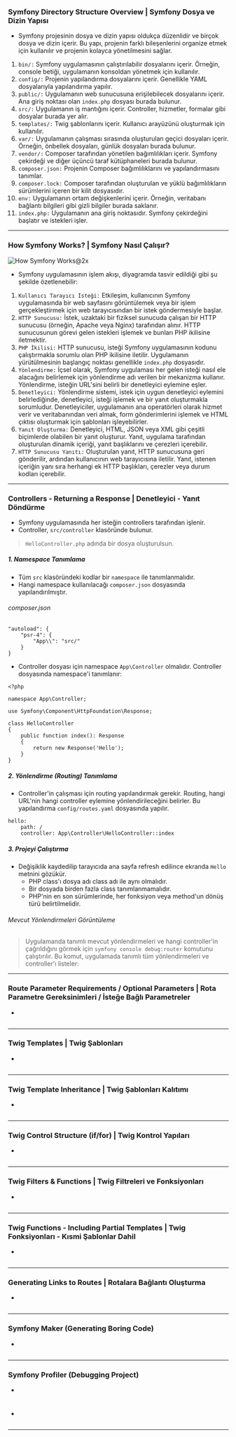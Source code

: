 ### Symfony Directory Structure Overview | Symfony Dosya ve Dizin Yapısı
+ Symfony projesinin dosya ve dizin yapısı oldukça düzenlidir ve birçok dosya ve dizin içerir. Bu yapı, projenin farklı bileşenlerini organize etmek için kullanılır ve projenin kolayca yönetilmesini sağlar.
1. `bin/:` Symfony uygulamasının çalıştırılabilir dosyalarını içerir. Örneğin, console betiği, uygulamanın konsoldan yönetmek için kullanılır.
2. `config/:` Projenin yapılandırma dosyalarını içerir. Genellikle YAML dosyalarıyla yapılandırma yapılır.
3. `public/:` Uygulamanın web sunucusuna erişilebilecek dosyalarını içerir. Ana giriş noktası olan `index.php` dosyası burada bulunur.
4. `src/:` Uygulamanın iş mantığını içerir. Controller, hizmetler, formalar gibi dosyalar burada yer alır.
5. `templates/:` Twig şablonlarını içerir. Kullanıcı arayüzünü oluşturmak için kullanılır.
6. `var/:` Uygulamanın çalışması sırasında oluşturulan geçici dosyaları içerir. Örneğin, önbellek dosyaları, günlük dosyaları burada bulunur.
7. `vendor/:` Composer tarafından yönetilen bağımlılıkları içerir. Symfony çekirdeği ve diğer üçüncü taraf kütüphaneleri burada bulunur.
8. `composer.json:` Projenin Composer bağımlılıklarını ve yapılandırmasını tanımlar.
9. `composer.lock:` Composer tarafından oluşturulan ve yüklü bağımlılıkların sürümlerini içeren bir kilit dosyasıdır.
10. `env:` Uygulamanın ortam değişkenlerini içerir. Örneğin, veritabanı bağlantı bilgileri gibi gizli bilgiler burada saklanır.
11. `index.php:` Uygulamanın ana giriş noktasıdır. Symfony çekirdeğini başlatır ve istekleri işler.

***
### How Symfony Works? | Symfony Nasıl Çalışır?
![How Symfony Works@2x](https://github.com/zehraseren/PhpNotes/assets/94180168/a9f4be4f-13e2-4daa-8622-4ab9c054fbc6)
+ Symfony uygulamasının işlem akışı, diyagramda tasvir edildiği gibi şu şekilde özetlenebilir:
1. `Kullanıcı Tarayıcı İsteği:` Etkileşim, kullanıcının Symfony uygulamasında bir web sayfasını görüntülemek veya bir işlem gerçekleştirmek için web tarayıcısından bir istek göndermesiyle başlar.
2. `HTTP Sunucusu:` İstek, uzaktaki bir fiziksel sunucuda çalışan bir HTTP sunucusu (örneğin, Apache veya Nginx) tarafından alınır. HTTP sunucusunun görevi gelen istekleri işlemek ve bunları PHP ikilisine iletmektir.
3. `PHP İkilisi:` HTTP sunucusu, isteği Symfony uygulamasının kodunu çalıştırmakla sorumlu olan PHP ikilisine iletilir. Uygulamanın yürütülmesinin başlangıç noktası genellikle `index.php` dosyasıdır.
4. `Yönlendirme:` İçsel olarak, Symfony uygulaması her gelen isteği nasıl ele alacağını belirlemek için yönlendirme adı verilen bir mekanizma kullanır. Yönlendirme, isteğin URL'sini belirli bir denetleyici eylemine eşler.
5. `Denetleyici:` Yönlendirme sistemi, istek için uygun denetleyici eylemini belirlediğinde, denetleyici, isteği işlemek ve bir yanıt oluşturmakla sorumludur. Denetleyiciler, uygulamanın ana operatörleri olarak hizmet verir ve veritabanından veri almak, form gönderimlerini işlemek ve HTML çıktısı oluşturmak için şablonları işleyebilirler.
6. `Yanıt Oluşturma:` Denetleyici, HTML, JSON veya XML gibi çeşitli biçimlerde olabilen bir yanıt oluşturur. Yanıt, uygulama tarafından oluşturulan dinamik içeriği, yanıt başlıklarını ve çerezleri içerebilir.
7. `HTTP Sunucusu Yanıtı:` Oluşturulan yanıt, HTTP sunucusuna geri gönderilir, ardından kullanıcının web tarayıcısına iletilir. Yanıt, istenen içeriğin yanı sıra herhangi ek HTTP başlıkları, çerezler veya durum kodları içerebilir.

***
### Controllers - Returning a Response | Denetleyici - Yanıt Döndürme 
+ Symfony uygulamasında her isteğin controllers tarafından işlenir.
+ Controller, `src/controller` klasöründe bulunur.
> `HelloController.php` adında bir dosya oluşturulsun.

##### 1. Namespace Tanımlama
+ Tüm `src` klasöründeki kodlar bir `namespace` ile tanımlanmalıdır.
+ Hangi namespace kullanılacağı `composer.json` dosyasında yapılandırılmıştır.
###### composer.json
~~~~~~~
"autoload": {
    "psr-4": {
        "App\\": "src/"
    }
}
~~~~~~~
+ Controller dosyası için namespace `App\Controller` olmalıdır. Controller dosyasında namespace'i tanımlanır:
~~~~~~~
<?php

namespace App\Controller;

use Symfony\Component\HttpFoundation\Response;

class HelloController
{
    public function index(): Response
    {
        return new Response('Hello');
    }
}
~~~~~~~

##### 2. Yönlendirme (Routing) Tanımlama
+ Controller'in çalışması için routing yapılandırmak gerekir. Routing, hangi URL'nin hangi controller eylemine yönlendirileceğini belirler. Bu yapılandırma `config/routes.yaml` dosyasında yapılır.
~~~~~~~
hello:
    path: /
    controller: App\Controller\HelloController::index
~~~~~~~

##### 3. Projeyi Çalıştırma
+ Değişiklik kaydedilip tarayıcıda ana sayfa refresh edilince ekranda `Hello` metnini gözükür.
  - PHP class'ı dosya adı class adı ile aynı olmalıdır.
  - Bir dosyada birden fazla class tanımlanmamalıdır.
  - PHP'nin en son sürümlerinde, her fonksiyon veya method'un dönüş türü belirtilmelidir.
  
###### Mevcut Yönlendirmeleri Görüntüleme
> Uygulamanda tanımlı mevcut yönlendirmeleri ve hangi controller'in çağrıldığını görmek için `symfony console debug:router` komutunu çalıştırılır. Bu komut, uygulamada tanımlı tüm yönlendirmeleri ve controller'ı listeler:

***
### Route Parameter Requirements / Optional Parameters | Rota Parametre Gereksinimleri / İsteğe Bağlı Parametreler
+
~~~~~~~
~~~~~~~

***

### Twig Templates | Twig Şablonları
+
~~~~~~~
~~~~~~~

***
### Twig Template Inheritance | Twig Şablonları Kalıtımı
+
~~~~~~~
~~~~~~~

***
### Twig Control Structure (if/for) | Twig Kontrol Yapıları
+
~~~~~~~
~~~~~~~

***
### Twig Filters & Functions | Twig Filtreleri ve Fonksiyonları
+
~~~~~~~
~~~~~~~

***
### Twig Functions - Including Partial Templates | Twig Fonksiyonları - Kısmi Şablonlar Dahil
+
~~~~~~~
~~~~~~~

***
### Generating Links to Routes | Rotalara Bağlantı Oluşturma
+
~~~~~~~
~~~~~~~

***
### Symfony Maker (Generating Boring Code)
+
~~~~~~~
~~~~~~~

***
### Symfony Profiler (Debugging Project)
+
~~~~~~~
~~~~~~~


###
+
~~~~~~~
~~~~~~~

***
